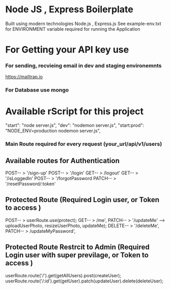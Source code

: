 # Node JS , Express Boilerplate

Built using modern technologies Node.js , Express.js
See example-env.txt for ENVIRONMENT variable required for running the Application

# For Getting your API key use

### For sending, recvieing email in dev and staging environemnts

https://mailtrap.io

### For Database use mongo

# Available rScript for this project

"start": "node server.js",
"dev": "nodemon server.js",
"start:prod": "NODE_ENV=production nodemon server.js",

### Main Route required for every request (your_url/api/v1/users)

## Available routes for Authentication

POST-- > '/sign-up'
POST-- > '/login'
GET-- > /logout'
GET-- > '/isLoggedIn'
POST-- > '/forgotPassword
PATCH-- > '/resetPassword/:token'

## Protected Route (Required Login user, or Token to access )

POST-- > userRoute.use(protect);
GET-- > /me',
PATCH-- > '/updateMe' --> uploadUserPhoto, resizeUserPhoto, updateMe);
DELETE-- > '/deleteMe',
PATCH-- > /updateMyPassword',

## Protected Route Restrcit to Admin (Required Login user with super previlage, or Token to access )

userRoute.route('/').get(getAllUsers).post(createUser);
userRoute.route('/:id').get(getUser).patch(updateUser).delete(deleteUser);
